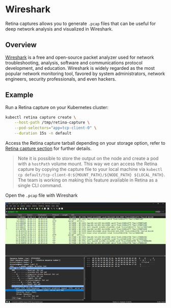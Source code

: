 # Wireshark

Retina captures allows you to generate `.pcap` files that can be useful for deep network analysis and visualized in Wireshark.

## Overview

[Wireshark](https://www.wireshark.org/) is a free and open-source packet analyzer used for network troubleshooting, analysis, software and communications protocol development, and education. Wireshark is widely regarded as the most popular network monitoring tool, favored by system administrators, network engineers, security professionals, and even hackers.

## Example

Run a Retina capture on your Kubernetes cluster:

```sh
kubectl retina capture create \
    --host-path /tmp/retina-capture \
    --pod-selectors="app=tcp-client-0" \
    --duration 15s -n default
```

Access the Retina capture tarball depending on your storage option, refer to [Retina capture section](../04-Captures/01-overview.md) for further details.

>Note it is possible to store the output on the node and create a pod with a `hostPath` volume mount. This way we can access the Retina capture by copying the capture file to your local machine via `kubectl cp default/tcp-client-0:${MOUNT_PATH}/${NODE_PATH} ${LOCAL_PATH}`. The team is working on making this feature available in Retina as a single CLI command.

Open the `.pcap` file with Wireshark

![Wireshark](./img/wireshark.png "Wireshark")

